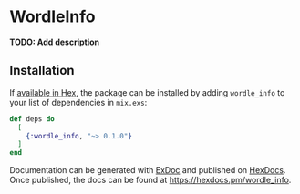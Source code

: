 # WordleInfo

**TODO: Add description**

## Installation

If [available in Hex](https://hex.pm/docs/publish), the package can be installed
by adding `wordle_info` to your list of dependencies in `mix.exs`:

```elixir
def deps do
  [
    {:wordle_info, "~> 0.1.0"}
  ]
end
```

Documentation can be generated with [ExDoc](https://github.com/elixir-lang/ex_doc)
and published on [HexDocs](https://hexdocs.pm). Once published, the docs can
be found at <https://hexdocs.pm/wordle_info>.

